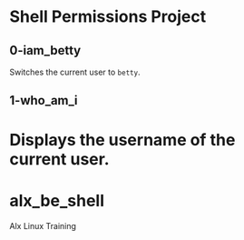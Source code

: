
# Shell Permissions Project

## 0-iam_betty
Switches the current user to `betty`.

## 1-who_am_i
Displays the username of the current user.
=======
# alx_be_shell
Alx Linux Training  

